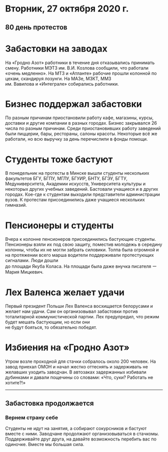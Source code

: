 # Вторник, 27 октября 2020 г.
## 80 день протестов



# Забастовки на заводах

На «Гродно Азот» работники в течение дня отказывались принимать смену. Работники МЭТЗ им. В.И. Козлова сообщили, что работали «очень медленно». На МТЗ и «Атланте» рабочие прошли колонной по цехам, скандируя лозунги. На МАЗе, МЗКТ, ММЗ   
им. Вавилова и «Интеграле» собирались работники.

# Бизнес поддержал забастовки

По разным причинам приостановили работу кафе, магазины, курсы, доставки и другие компании в разных городах. Бизнес закрывался 26 числа по разным причинам. Среди приостановивших работу заведений были пиццерии, бары, рестораны, салоны красоты. Некоторые всё же работали, но всю выручку за день перечислили в фонды помощи.

# Студенты тоже бастуют

В понедельник на протесты в Минске вышли студенты нескольких факультетов БГУ, БГПУ, МГЛУ, БГУИР, БНТУ, БГЭУ, БГТУ, Медуниверситета, Академии искусств, Университета культуры и некоторых других учебных заведений. Бастовали учащиеся и в других городах. Кое-где к студентам выходили представители администрации вузов. К протестам присоединились даже учащиеся нескольких гимназий.

# Пенсионеры и студенты

Вчера к колонне пенсионеров присоединились бастующие студенты. Пенсионеры взяли их под свою защиту, поместив молодежь в середину колонны, чтобы их не могли забрать силовики. Толпа была огромной и на протяжении всего марша водители поддерживали протестующих сигналами. Люди дошли   
до площади Якуба Коласа. На площади была даже внучка писателя ー Мария Мицкевич.



# Лех Валенса желает удачи

Первый президент Польши Лех Валенса восхищается белорусами и желает нам удачи. Сам он организовывал забастовки против тоталитарной коммунистической партии. Лех предупредил, что режим будет мешать бастующим, но если они   
не будут бояться, то обязательно победят.

# Избиения на «Гродно Азот»

Утром возле проходной для стачки собралось около 200 человек. На завод приехал ОМОН и начал жестко оттеснять и задерживать не желавших уходить заводчан. В автозаках задержанных избивали дубинками и давали пощечины со словами: «Что, суки? Работать не хотите?\!»

---

## Забастовка продолжается

### Вернем страну себе

Студенты не идут на занятия, а собирают сокурсников и бастуют вместе с ними. Заводчане продолжают организовываться в стачкомы. Поддерживайте друг друга, на давайте возможность перебить вас по одиночке. Вместе мы большая сила.



